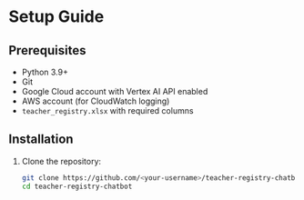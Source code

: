 # Setup Guide

## Prerequisites
- Python 3.9+
- Git
- Google Cloud account with Vertex AI API enabled
- AWS account (for CloudWatch logging)
- `teacher_registry.xlsx` with required columns

## Installation
1. Clone the repository:
   ```bash
   git clone https://github.com/<your-username>/teacher-registry-chatbot.git
   cd teacher-registry-chatbot